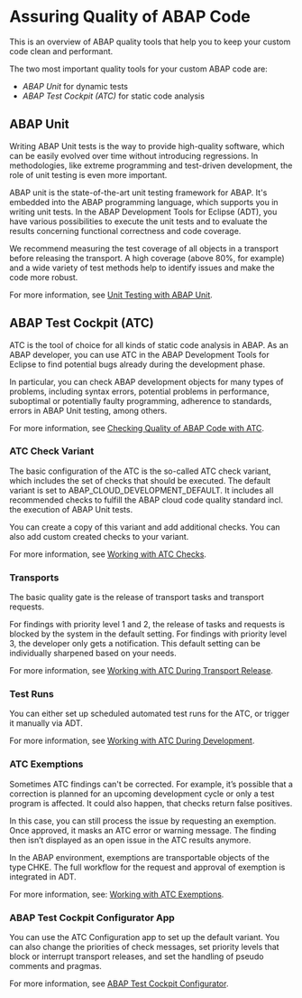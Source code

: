 <!-- loio22dcdf6c7cb54a19908056f2e257df42 -->

# Assuring Quality of ABAP Code

This is an overview of ABAP quality tools that help you to keep your custom code clean and performant.

The two most important quality tools for your custom ABAP code are:

-   *ABAP Unit* for dynamic tests
-   *ABAP Test Cockpit \(ATC\)* for static code analysis



<a name="loio22dcdf6c7cb54a19908056f2e257df42__section_yzq_jpb_pvb"/>

## ABAP Unit

Writing ABAP Unit tests is the way to provide high-quality software, which can be easily evolved over time without introducing regressions. In methodologies, like extreme programming and test-driven development, the role of unit testing is even more important.

ABAP unit is the state-of-the-art unit testing framework for ABAP. It's embedded into the ABAP programming language, which supports you in writing unit tests. In the ABAP Development Tools for Eclipse \(ADT\), you have various possibilities to execute the unit tests and to evaluate the results concerning functional correctness and code coverage.

We recommend measuring the test coverage of all objects in a transport before releasing the transport. A high coverage \(above 80%, for example\) and a wide variety of test methods help to identify issues and make the code more robust.

For more information, see [Unit Testing with ABAP Unit](https://help.sap.com/docs/BTP/5371047f1273405bb46725a417f95433/08c60b52cb85444ea3069779274b43db.html).



<a name="loio22dcdf6c7cb54a19908056f2e257df42__section_zlq_ypb_pvb"/>

## ABAP Test Cockpit \(ATC\)

ATC is the tool of choice for all kinds of static code analysis in ABAP. As an ABAP developer, you can use ATC in the ABAP Development Tools for Eclipse to find potential bugs already during the development phase.

In particular, you can check ABAP development objects for many types of problems, including syntax errors, potential problems in performance, suboptimal or potentially faulty programming, adherence to standards, errors in ABAP Unit testing, among others.

For more information, see [Checking Quality of ABAP Code with ATC](https://help.sap.com/docs/BTP/5371047f1273405bb46725a417f95433/4ec5711c6e391014adc9fffe4e204223.html).



### ATC Check Variant

The basic configuration of the ATC is the so-called ATC check variant, which includes the set of checks that should be executed. The default variant is set to ABAP\_CLOUD\_DEVELOPMENT\_DEFAULT. It includes all recommended checks to fulfill the ABAP cloud code quality standard incl. the execution of ABAP Unit tests.

You can create a copy of this variant and add additional checks. You can also add custom created checks to your variant.

For more information, see [Working with ATC Checks](https://help.sap.com/docs/BTP/5371047f1273405bb46725a417f95433/438842e71bfa4ff09443562f5ce2282d.html).



### Transports

The basic quality gate is the release of transport tasks and transport requests.

For findings with priority level 1 and 2, the release of tasks and requests is blocked by the system in the default setting. For findings with priority level 3, the developer only gets a notification. This default setting can be individually sharpened based on your needs.

For more information, see [Working with ATC During Transport Release](https://help.sap.com/docs/BTP/5371047f1273405bb46725a417f95433/c0d95a9263da476eb5b6ae03225ce7ba.html).



### Test Runs

You can either set up scheduled automated test runs for the ATC, or trigger it manually via ADT.

For more information, see [Working with ATC During Development](https://help.sap.com/docs/BTP/5371047f1273405bb46725a417f95433/a6961953041b48e6b823e15310ed9ecd.html).



### ATC Exemptions

Sometimes ATC findings can't be corrected. For example, it’s possible that a correction is planned for an upcoming development cycle or only a test program is affected. It could also happen, that checks return false positives.

In this case, you can still process the issue by requesting an exemption. Once approved, it masks an ATC error or warning message. The finding then isn’t displayed as an open issue in the ATC results anymore.

In the ABAP environment, exemptions are transportable objects of the type CHKE. The full workflow for the request and approval of exemption is integrated in ADT.

For more information, see: [Working with ATC Exemptions](https://help.sap.com/docs/BTP/5371047f1273405bb46725a417f95433/b317b37b06304f99a8cf36e0ebf30861.html).



### ABAP Test Cockpit Configurator App

You can use the ATC Configuration app to set up the default variant. You can also change the priorities of check messages, set priority levels that block or interrupt transport releases, and set the handling of pseudo comments and pragmas.

For more information, see [ABAP Test Cockpit Configurator](https://help.sap.com/docs/BTP/65de2977205c403bbc107264b8eccf4b/22c26ff27b9f44b7b7229a01e8e8ed25.html).

